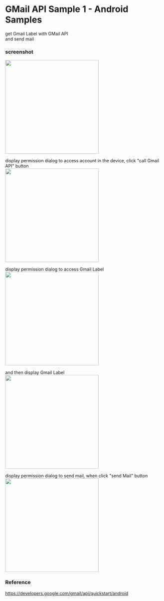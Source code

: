 GMail API Sample 1 - Android Samples
===============

get Gmail Label with GMail API <br/>
and send mail  <br/>


### screenshot <br/>
<image src="https://raw.githubusercontent.com/ohwada/Android_Samples/master/GmaillApiSample/screenshot/screenshot_gmail_api_main.png" width="300" /><br/>

display permission dialog to access account in the device,  click "call Gmail API" button <br/>
<image src="https://raw.githubusercontent.com/ohwada/Android_Samples/master/GmaillApiSample/screenshot/screenshot_gmail_api_permission_account.png" width="300" /><br/>

display permission dialog  to access  Gmail Label <br/>
<image src="https://raw.githubusercontent.com/ohwada/Android_Samples/master/GmaillApiSample/screenshot/screenshot_gmail_api_permission_label.png" width="300" /><br/>

and then display Gmail Label <br/>
<image src="https://raw.githubusercontent.com/ohwada/Android_Samples/master/GmaillApiSample/screenshot/screenshot_gmai_api_label.png" width="300" /><br/>

display permission dialog to send mail, when click "send Mail" button <br/>
<image src="https://raw.githubusercontent.com/ohwada/Android_Samples/master/GmaillApiSample/screenshot/screenshot_gmai_api_permission_send.png" width="300" /><br/>

### Reference <br/>
https://developers.google.com/gmail/api/quickstart/android


